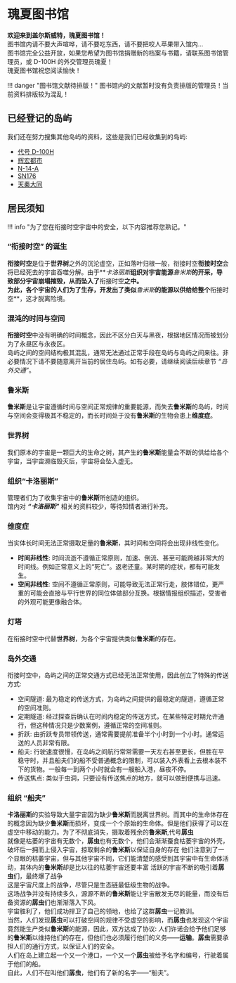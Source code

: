 # 瑰夏图书馆

**欢迎来到盖尔斯威特，瑰夏图书馆！**  
图书馆内请不要大声喧哗，请不要吃东西，请不要把咬人苹果带入馆内...  
图书馆完全公益开放，如果您希望为图书馆捐赠新的档案与书籍，请联系图书馆管理员，或 D-100H 的外交管理员瑰夏！  
瑰夏图书馆祝您阅读愉快！

!!! danger "图书馆文献待排版！"
    图书馆内的文献暂时没有负责排版的管理员！当前资料排版较为混乱！

## 已经登记的岛屿

我们还在努力搜集其他岛屿的资料，这些是我们已经收集到的岛屿: 

-   [代号 D-100H](./d-100h/index.md)
-   [辉宏都市](./cityofhuihong/index.md)
-   [N-14-A](./N-14/index.md)
-   [SN176](./SN176/index.md)
-   [天秦大同](./天秦大同/index.md)

## 居民须知

!!! info "为了您在衔接时空宇宙中的安全，以下内容推荐您熟记。"

### “衔接时空” 的诞生

**衔接时空**是位于**世界树**之外的沉沦虚空，正如落叶归根一般，衔接时空**衔接时空**会将已经死去的宇宙吞噬分解。由于**_卡洛丽斯_**组织对宇宙能源**_鲁米斯_**的开采，导致部分宇宙崩塌摧毁，从而坠入了**衔接时空**之中。  
为此，各个宇宙的人们为了生存，开发出了类似**_鲁米斯_**的能源以供给给整个**衔接时空**，这才脱离险境。

### 混沌的时间与空间

**衔接时空**中没有明确的时间概念，因此不区分白天与黑夜，根据地区情况而被划分为了永昼区与永夜区。  
岛屿之间的空间结构极其混乱，通常无法通过正常手段在岛屿与岛屿之间来往。非必要情况下请不要随意离开当前的居住岛屿。如有必要，请继续阅读后续章节 _“岛外交通”_。

### 鲁米斯

**鲁米斯**是让宇宙遵循时间与空间正常规律的重要能源，而失去**鲁米斯**的岛屿，时间与空间会变得极其不稳定的，而长时间处于没有**鲁米斯**的生物会患上**维度症**。

### 世界树

我们原本的宇宙是一颗巨大的生命之树，其产生的**鲁米斯**能量会不断的供给给各个宇宙，当宇宙濒临毁灭后，宇宙将会坠入虚无。

### 组织“卡洛丽斯”

管理者们为了收集宇宙中的**鲁米斯**所创造的组织。  
馆内对 **_“卡洛丽斯”_** 相关的资料较少，等待知情者进行补充。

### 维度症

当实体长时间无法正常摄取足量的**鲁米斯**，其时间和空间将会出现非线性变化。

-   **时间非线性**: 时间流逝不遵循正常原则，加速、倒流、甚至可能跨越非常大的时间线。例如正常意义上的“死亡”。返老还童。某时期的症状，都有可能发生。
-   **空间非线性**: 空间不遵循正常原则，可能导致无法正常行走，肢体错位，更严重的可能会直接与平行世界的同位体做部分互换。根据情报组织描述，受害者的外观可能更像融合体。

### 灯塔

在衔接时空中代替**世界树**，为各个宇宙提供类似**鲁米斯**的存在。

### 岛外交通

衔接时空中，岛屿之间的正常交通方式已经无法正常使用，因此创立了特殊的传送方式: 

-   空间隧道: 最为稳定的传送方式，为岛屿之间提供的最稳定的隧道，遵循正常的空间准则。
-   定期隧道: 经过探查后确认在时间内稳定的传送方式，在某些特定时期允许通行，但这种情况只是少数案例，遵循正常的空间准则。
-   折跃: 由折跃专员带领传送，通常需要提前准备半个小时到一个小时。通常运送的人员非常有限。
-   船夫: 行驶速度很慢，在岛屿之间航行常常需要一天左右甚至更长，但胜在平稳守时，并且船夫们的船不受普通概念的限制，可以装入外表看上去根本装不下的货物。一般每一到两个小时就会有一艘船入港，昼夜不停。
-   传送焦点: 类似于虫洞，只要设有传送焦点的地方，就可以做到便携与迅速。

### 组织 “船夫”

**卡洛丽斯**的实验导致大量宇宙因为缺少**鲁米斯**而脱离世界树。而其中的生命体存在的概念因为缺少**鲁米斯**而损坏，变成一个个原始的生命体。但是他们获得了可以在虚空中移动的能力。为了不彻底消失，摄取着残余的**鲁米斯**,代号**孱虫**  
就像是枯萎的宇宙有无数个，**孱虫**也有无数个，他们会渐渐蚕食枯萎宇宙的外壳，破坏后一拥而上侵入宇宙，掠取剩余的**鲁米斯**以保证自身的存在
他们注意到了一个显眼的枯萎宇宙，但与其他宇宙不同，它们能清楚的感受到其宇宙中有生命体活动，其体内的**鲁米斯**却是比以往的枯萎宇宙还要丰富
活跃的宇宙不断的吸引着**孱虫**们，最终爆了战争  
这是宇宙尺度上的战争，尽管只是生态链最低级生物的战争。  
这场战争并没有持续多久，源源不断的**鲁米斯**能让宇宙散发无尽的能量，而没有后备资源的**孱虫**们也渐渐落入下风。  
宇宙胜利了，他们成功捍卫了自己的领地，也给了这群**孱虫**一记教训。  
当然，人们发现**孱虫**可以打破空间的规律不受虚空的影响，而**孱虫**也发现这个宇宙竟然能生产类似**鲁米斯**的能源，因此，双方达成了协议:  人们许诺会给予他们足够的**鲁米斯**以维持他们的存在，但他们也必须履行他们的义务——**运输**。**孱虫**需要承担人们的通行方式，以保证人们的安全。  
人们在岛上建立起一个又一个港口，一个又一个**孱虫**被给予名字和编号，行驶着属于他们的船。  
自此，人们不在叫他们**孱虫**，他们有了新的名字——“船夫”。
